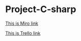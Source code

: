 # Project-C-sharp

[This is Miro link](https://miro.com/app/board/uXjVP95mk7I=/)

[This is Trello link](https://trello.com/b/jsbKnogu/survey)
